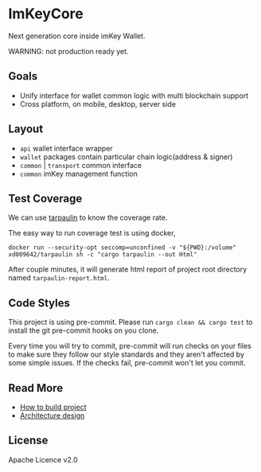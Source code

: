 # ImKeyCore

Next generation core inside imKey Wallet.

WARNING: not production ready yet.

## Goals
* Unify interface for wallet common logic with multi blockchain support
* Cross platform, on mobile, desktop, server side

## Layout
* `api` wallet interface wrapper
* `wallet` packages contain particular chain logic(address & signer)
* `common` | `transport` common interface
* `common` imKey management function


## Test Coverage
We can use [tarpaulin](https://github.com/xd009642/tarpaulin) to know the coverage rate.

The easy way to run coverage test is using docker,

```
docker run --security-opt seccomp=unconfined -v "${PWD}:/volume" xd009642/tarpaulin sh -c "cargo tarpaulin --out Html"
```

After couple minutes, it will generate html report of project root directory named `tarpaulin-report.html`.

## Code Styles
This project is using pre-commit. Please run `cargo clean && cargo test` to install the git pre-commit hooks on you clone.

Every time you will try to commit, pre-commit will run checks on your files to make sure they follow our style standards
and they aren't affected by some simple issues. If the checks fail, pre-commit won't let you commit.

## Read More
* [How to build project](docs/BUILD.zh.md)
* [Architecture design](docs/TECH.zh.md)

## License
Apache Licence v2.0
